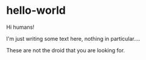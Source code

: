 hello-world
============

Hi humans!

I'm just writing some text here, nothing in particular....

These are not the droid that you are looking for.
